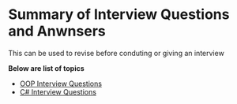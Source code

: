# Summary of Interview Questions and Anwnsers
This can be used to revise before conduting or giving an interview


**Below are list of topics**

- [OOP Interview Questions](OOPs.md)
- [C# Interview Questions](C#.md)